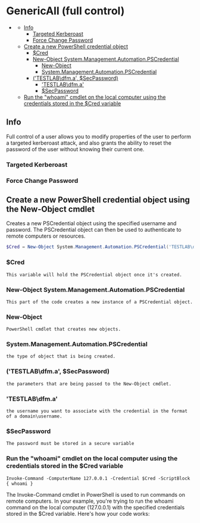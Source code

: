 # GenericAll (full control)

- [](#genericall-full-control)
    - [Info](#info)
        - [Targeted Kerberoast](#targeted-kerberoast)
        - [Force Change Password](#force-change-password)
    - [Create a new PowerShell credential object](#create-a-new-powershell-credential-object-using-the-new-object-cmdlet)
        - [$Cred](#cred)
        - [New-Object System.Management.Automation.PSCredential](#new-object-systemmanagementautomationpscredential)
            - [New-Object](#new-object)
            - [System.Management.Automation.PSCredential](#systemmanagementautomationpscredential)
        - [('TESTLAB\dfm.a', $SecPassword)](#testlabdfma-secpassword)
            - ['TESTLAB\dfm.a'](#testlabdfma)
            - [$SecPassword](#secpassword)
    - [Run the "whoami" cmdlet on the local computer using the credentials stored in the $Cred variable](#run-the-whoami-cmdlet-on-the-local-computer-using-the-credentials-stored-in-the-cred-variable)

## Info
Full control of a user allows you to modify properties of the user to perform a targeted kerberoast attack, and also grants the ability to reset the password of the user without knowing their current one.

### Targeted Kerberoast
### Force Change Password

## Create a new PowerShell credential object using the New-Object cmdlet
 Creates a new PSCredential object using the specified username and password. The PSCredential object can then be used to authenticate to remote computers or resources.
```PowerShell
$Cred = New-Object System.Management.Automation.PSCredential('TESTLAB\dfm.a', $SecPassword)
```

### $Cred
```
This variable will hold the PSCredential object once it's created.
```

### New-Object System.Management.Automation.PSCredential
```
This part of the code creates a new instance of a PSCredential object.
```

### New-Object
```
PowerShell cmdlet that creates new objects.
```

### System.Management.Automation.PSCredential
```
the type of object that is being created.
```

### ('TESTLAB\dfm.a', $SecPassword)
```
the parameters that are being passed to the New-Object cmdlet.
```

### 'TESTLAB\dfm.a'
```
the username you want to associate with the credential in the format of a domain\username.
```

### $SecPassword
```
The password must be stored in a secure variable
```

### Run the "whoami" cmdlet on the local computer using the credentials stored in the $Cred variable
```
Invoke-Command -ComputerName 127.0.0.1 -Credential $Cred -ScriptBlock { whoami }
```

The Invoke-Command cmdlet in PowerShell is used to run commands on remote computers. In your example, you're trying to run the whoami command on the local computer (127.0.0.1) with the specified credentials stored in the $Cred variable. Here's how your code works: